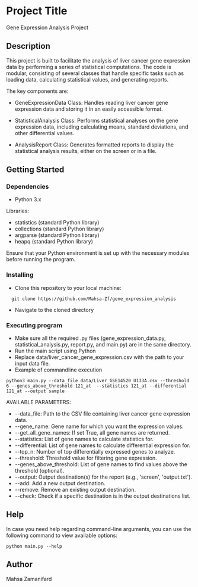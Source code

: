 # Project Title

Gene Expression Analysis Project

## Description

This project is built to facilitate the analysis of liver cancer gene expression data by performing 
a series of statistical computations. The code is modular, consisting of several classes that handle
specific tasks such as loading data, calculating statistical values, and generating reports.

The key components are:

* GeneExpressionData Class: Handles reading liver cancer gene expression data and storing it in an easily accessible format.

* StatisticalAnalysis Class: Performs statistical analyses on the gene expression data, including calculating means, standard deviations, and other differential values.

* AnalysisReport Class: Generates formatted reports to display the statistical analysis results, either on the screen or in a file.

## Getting Started

### Dependencies

* Python 3.x

Libraries:
* statistics (standard Python library)
* collections (standard Python library)
* argparse (standard Python library)
* heapq (standard Python library)

Ensure that your Python environment is set up with the necessary modules before running the program. 

### Installing

* Clone this repository to your local machine:
```
  git clone https://github.com/Mahsa-Zf/gene_expression_analysis
```
* Navigate to the cloned directory


### Executing program

* Make sure all the required .py files (gene_expression_data.py, statistical_analysis.py, report.py, and main.py) are in the same directory.
* Run the main script using Python
* Replace data/liver_cancer_gene_expression.csv with the path to your input data file. 
* Example of commandline execution
```
python3 main.py --data_file data/Liver_GSE14520_U133A.csv --threshold 6 --genes_above_threshold 121_at  --statistics 121_at --differential 121_at --output sample

```
AVAILABLE PARAMETERS: 

* --data_file: Path to the CSV file containing liver cancer gene expression data.
* --gene_name: Gene name for which you want the expression values.
* --get_all_gene_names: If set True, all gene names are returned.
* --statistics: List of gene names to calculate statistics for.
* --differential: List of gene names to calculate differential expression for.
* --top_n: Number of top differentially expressed genes to analyze.
* --threshold: Threshold value for filtering gene expression.
* --genes_above_threshold: List of gene names to find values above the threshold (optional).
* --output: Output destination(s) for the report (e.g., 'screen', 'output.txt').
* --add: Add a new output destination.
* --remove: Remove an existing output destination.
* --check: Check if a specific destination is in the output destinations list.


## Help

In case you need help regarding command-line arguments, you can use the following command to view available options:
```
python main.py --help

```

## Author

Mahsa Zamanifard



